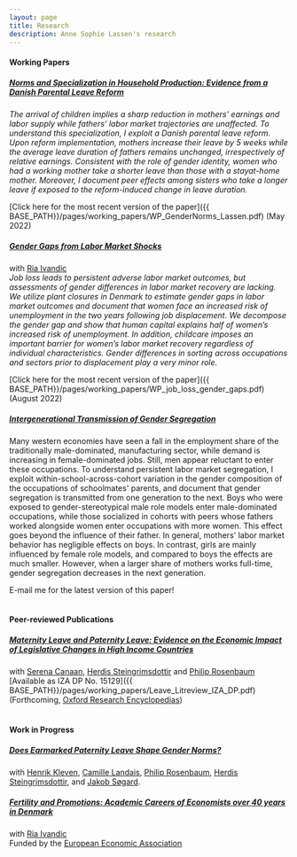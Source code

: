 ```yaml
---
layout: page
title: Research
description: Anne Sophie Lassen's research
---
```

#### Working Papers
##### <u>Norms and Specialization in Household Production: Evidence from a Danish Parental Leave Reform</u>

*The arrival of children implies a sharp reduction in mothers’ earnings and labor supply while fathers’ labor market trajectories are unaffected. To understand this specialization, I exploit a Danish parental leave reform. Upon reform implementation,
mothers increase their leave by 5 weeks while the average leave duration of fathers remains unchanged, irrespectively of relative earnings. Consistent with the role of gender identity, women who had a working mother take a shorter leave than those with a stayat-home mother. Moreover, I document peer effects among sisters who take a longer
leave if exposed to the reform-induced change in leave duration.*

[Click here for the most recent version of the paper]({{ BASE_PATH}}/pages/working_papers/WP_GenderNorms_Lassen.pdf) (May 2022)
<br>
##### <u>Gender Gaps from Labor Market Shocks</u>
with <a href="https://sites.google.com/site/riaivandic/home"> Ria Ivandic</a> <br>
*Job loss leads to persistent adverse labor market outcomes, but assessments of gender differences in labor market recovery are lacking. We utilize plant closures in Denmark to estimate
gender gaps in labor market outcomes and document that women face an increased risk of unemployment in the two years following job displacement. We decompose the gender gap and
show that human capital explains half of women’s increased risk of unemployment. In addition, childcare imposes an important barrier for women’s labor market recovery regardless of
individual characteristics. Gender differences in sorting across occupations and sectors prior to displacement play a very minor role.*

[Click here for the most recent version of the paper]({{ BASE_PATH}}/pages/working_papers/WP_job_loss_gender_gaps.pdf) (August 2022) 
<br>
##### <u>Intergenerational Transmission of Gender Segregation</u> 
Many western economies have seen a fall in the employment share of the traditionally male-dominated, manufacturing sector, while demand is increasing in female-dominated jobs. 
Still, men appear reluctant to enter these occupations. To understand persistent labor market segregation, I exploit within-school-across-cohort variation in the gender composition
of the occupations of schoolmates' parents, and document that gender segregation is transmitted from one generation to the next. Boys who were exposed to gender-stereotypical 
male role models enter male-dominated occupations, while those socialized in cohorts with peers whose fathers worked alongside women enter occupations with more women. This effect 
goes beyond the influence of their father. In general, mothers' labor market behavior has negligible effects on boys. In contrast, girls are mainly influenced by female role models, 
and compared to boys the effects are much smaller. However, when a larger share of mothers works full-time, gender segregation decreases in the next generation.

E-mail me for the latest version of this paper!
<br>
<br>
#### Peer-reviewed Publications
##### <u>Maternity Leave and Paternity Leave: Evidence on the Economic Impact of Legislative Changes in High Income Countries</u>
with <a href="https://sites.google.com/site/serenacanaan87/home"> Serena Canaan</a>, <a href="https://sites.google.com/site/herdissteingrimsdottir/home"> Herdis Steingrimsdottir</a> and <a href="https://sites.google.com/site/philrosenbaum/"> Philip Rosenbaum</a> <br>
[Available as IZA DP No. 15129]({{ BASE_PATH}}/pages/working_papers/Leave_Litreview_IZA_DP.pdf) (Forthcoming, <a href="https://oxfordre.com/economics/"> Oxford Research Encyclopedias</a>)
<br> 
<br>

#### Work in Progress

##### <u>Does Earmarked Paternity Leave Shape Gender Norms?</u>
with <a href="https://www.henrikkleven.com/">Henrik Kleven</a>, <a href="https://app.scholarsite.io/camille-landais">Camille Landais</a>, <a href="https://sites.google.com/site/philrosenbaum/"> Philip Rosenbaum</a>, <a href="https://sites.google.com/site/herdissteingrimsdottir/home"> Herdis Steingrimsdottir</a>, and <a href="https://jakobsogaard.com/">Jakob Søgard</a>.
	
##### <u>Fertility and Promotions: Academic Careers of Economists over 40 years in Denmark</u> 
with <a href="https://sites.google.com/site/riaivandic/home"> Ria Ivandic</a> <br>
Funded by the <a href="https://www.eeassoc.org/career-structures-economics">European Economic Association</a>
<br>

<!-- Note: this is how to write a comment in HTML. Everything in here won't show up on your webpage.-->

<!--
To increase the size of the title, use fewer # in front of the paper title.
To decrease the size of the title, use more #. 
To remove the italics, remove the * before and after the description
To remove the underline from the title, remove the <u> tags (<u> and </u>)
-->